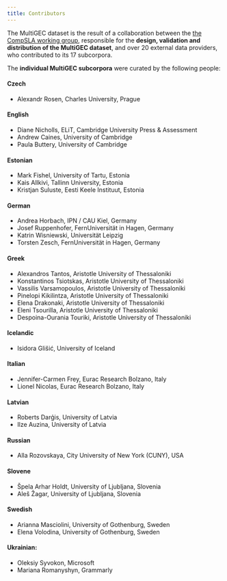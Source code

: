 ```yaml
---
title: Contributors
---
```


The MultiGEC dataset is the result of a collaboration between the [the CompSLA working group](https://spraakbanken.gu.se/compsla), responsible for the __design, validation and distribution of the MultiGEC dataset__, and over 20 external data providers, who contributed to its 17 subcorpora. 

The __individual MultiGEC subcorpora__ were curated by the following people:

#### Czech
- Alexandr Rosen, Charles University, Prague

#### English
- Diane Nicholls, ELiT, Cambridge University Press & Assessment
- Andrew Caines, University of Cambridge
- Paula Buttery, University of Cambridge

#### Estonian 
- Mark Fishel, University of Tartu, Estonia
- Kais Allkivi, Tallinn University, Estonia
- Kristjan Suluste, Eesti Keele Instituut, Estonia 

#### German 
- Andrea Horbach, IPN / CAU Kiel, Germany
- Josef Ruppenhofer, FernUniversität in Hagen, Germany
- Katrin Wisniewski, Universität Leipzig
- Torsten Zesch, FernUniversität in Hagen, Germany

#### Greek
- Alexandros Tantos, Aristotle University of Thessaloniki
- Konstantinos Tsiotskas, Aristotle University of Thessaloniki
- Vassilis Varsamopoulos, Aristotle University of Thessaloniki
- Pinelopi Kikilintza, Aristotle University of Thessaloniki
- Elena Drakonaki, Aristotle University of Thessaloniki
- Eleni Tsourilla,  Aristotle University of Thessaloniki
- Despoina-Ourania Touriki, Aristotle University of Thessaloniki 

#### Icelandic
- Isidora Glišić, University of Iceland

#### Italian
- Jennifer-Carmen Frey, Eurac Research Bolzano, Italy
- Lionel Nicolas, Eurac Research Bolzano, Italy

#### Latvian 
- Roberts Darģis, University of Latvia
- Ilze Auzina, University of Latvia

#### Russian
- Alla Rozovskaya, City University of New York (CUNY), USA

#### Slovene
- Špela Arhar Holdt, University of Ljubljana, Slovenia
- Aleš Žagar, University of Ljubljana, Slovenia

#### Swedish
- Arianna Masciolini, University of Gothenburg, Sweden
- Elena Volodina, University of Gothenburg, Sweden

#### Ukrainian:
- Oleksiy Syvokon, Microsoft
- Mariana Romanyshyn, Grammarly

